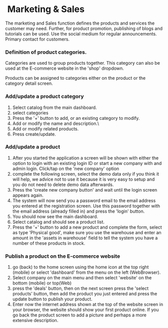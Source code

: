 #  Marketing & Sales

The marketing and Sales function defines the products and services the customer may need. Further, for product promotion, publishing of blogs and tutorials can be used. Use the social medium for regular announcements. Primary contact for customers. 

### Definition of product categories.

Categories are used to group products together. This category can also be used at the E-commerce website in the 'shop' dropdown.

Products can be assigned to categories either on the product or the category detail screen.

### Add/update a product category

1. Select catalog from the main dashboard.
2. select categories
3. Press the '+' button to add, or an existing category to modify.
4. Add or modify the name and description.\
5. Add or modify related products.
6. Press create/update.

### Add/update a product

1. After you started the application a screen will be shown with either the option to login with an existing login ID or start a new company with and admin login. Click/tap on the 'new company' option
2. complete the following screen, select the demo data only if you think it will help, we advice not to use it because it is very easy to setup and you do not need to delete demo data afterwards.
3. Press the 'create new company button' and wait until the login screen appears again.
4. The system will now send you a password email to the email address you entered at the registration screen. Use this password together with the email address (already filled in) and press the 'login' button.
5. You should now see the main dashboard.
6. Select catalog and should see a product list.
7. Press the '+' button to add a new product and complete the form, select as type 'Physical good', make sure you use the warehouse and enter an amount in the 'assets in warehouse' field to tell the system you have a number of these products in stock. 

### Publish a product on the E-commerce website

1. go (back) to the home screen using the home icon at the top right (mobile) or select 'dashboard' from the menu on the left (WebBrowser).
2. Select company on the main menu and then select 'website' on the bottom (mobile) or top(Web)
3. press the 'deals' button, then on the next screen press the 'select products' button, then add the product you just entered and press the update button to publish your product.
4. Enter now the internet address shown at the top of the website screen in your browser, the website should show your first product online. If you go back the product screen to add a picture and perhaps a more extensive description.
